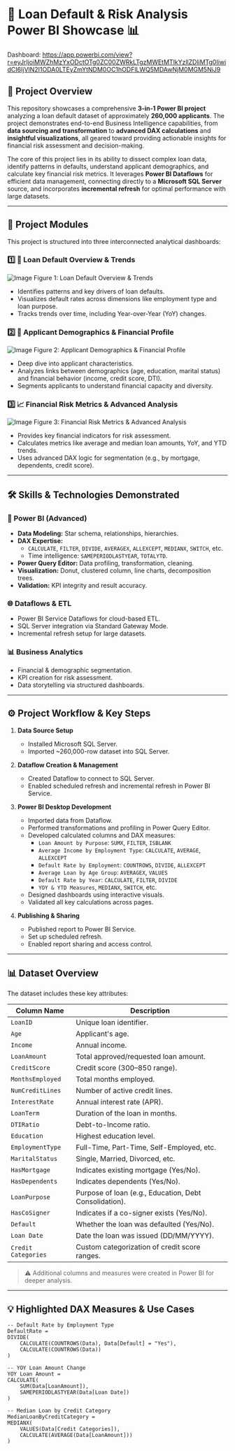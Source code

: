 # 🚀 Loan Default & Risk Analysis Power BI Showcase 📊
Dashboard: https://app.powerbi.com/view?r=eyJrIjoiMWZhMzYxODctOTg0ZC00ZWRkLTgzMWEtMTlkYzllZDliMTg0IiwidCI6IjVlN2I1ODA0LTEyZmYtNDM0OC1hODFlLWQ5MDAwNjM0MGM5NiJ9

## 🌟 Project Overview

This repository showcases a comprehensive **3-in-1 Power BI project** analyzing a loan default dataset of approximately **260,000 applicants**. The project demonstrates end-to-end Business Intelligence capabilities, from **data sourcing and transformation** to **advanced DAX calculations** and **insightful visualizations**, all geared toward providing actionable insights for financial risk assessment and decision-making.

The core of this project lies in its ability to dissect complex loan data, identify patterns in defaults, understand applicant demographics, and calculate key financial risk metrics. It leverages **Power BI Dataflows** for efficient data management, connecting directly to a **Microsoft SQL Server** source, and incorporates **incremental refresh** for optimal performance with large datasets.

---

## 🎯 Project Modules

This project is structured into three interconnected analytical dashboards:

### 1️⃣ 🏦 Loan Default Overview & Trends
![Image](https://github.com/user-attachments/assets/3565bfef-0436-43ae-b8dc-0d5f28befd0b)
Figure 1: Loan Default Overview & Trends
- Identifies patterns and key drivers of loan defaults.
- Visualizes default rates across dimensions like employment type and loan purpose.
- Tracks trends over time, including Year-over-Year (YoY) changes.

### 2️⃣ 👥 Applicant Demographics & Financial Profile
![Image](https://github.com/user-attachments/assets/f6530143-0c90-476d-9074-fe1e0ac24042)
Figure 2: Applicant Demographics & Financial Profile
- Deep dive into applicant characteristics.
- Analyzes links between demographics (age, education, marital status) and financial behavior (income, credit score, DTI).
- Segments applicants to understand financial capacity and diversity.

### 3️⃣ 📈 Financial Risk Metrics & Advanced Analysis
![Image](https://github.com/user-attachments/assets/c8937adb-2a4b-400a-8f50-f80f730f3ec9)
Figure 3: Financial Risk Metrics & Advanced Analysis
- Provides key financial indicators for risk assessment.
- Calculates metrics like average and median loan amounts, YoY, and YTD trends.
- Uses advanced DAX logic for segmentation (e.g., by mortgage, dependents, credit score).

---

## 🛠️ Skills & Technologies Demonstrated

### 🔧 Power BI (Advanced)
- **Data Modeling:** Star schema, relationships, hierarchies.
- **DAX Expertise:** 
  - `CALCULATE`, `FILTER`, `DIVIDE`, `AVERAGEX`, `ALLEXCEPT`, `MEDIANX`, `SWITCH`, etc.
  - Time intelligence: `SAMEPERIODLASTYEAR`, `TOTALYTD`.
- **Power Query Editor:** Data profiling, transformation, cleaning.
- **Visualization:** Donut, clustered column, line charts, decomposition trees.
- **Validation:** KPI integrity and result accuracy.

### 🌐 Dataflows & ETL
- Power BI Service Dataflows for cloud-based ETL.
- SQL Server integration via Standard Gateway Mode.
- Incremental refresh setup for large datasets.

### 📊 Business Analytics
- Financial & demographic segmentation.
- KPI creation for risk assessment.
- Data storytelling via structured dashboards.

---

## ⚙️ Project Workflow & Key Steps

1. **Data Source Setup**
   - Installed Microsoft SQL Server.
   - Imported ~260,000-row dataset into SQL Server.

2. **Dataflow Creation & Management**
   - Created Dataflow to connect to SQL Server.
   - Enabled scheduled refresh and incremental refresh in Power BI Service.

3. **Power BI Desktop Development**
   - Imported data from Dataflow.
   - Performed transformations and profiling in Power Query Editor.
   - Developed calculated columns and DAX measures:
     - `Loan Amount by Purpose`: `SUMX`, `FILTER`, `ISBLANK`
     - `Average Income by Employment Type`: `CALCULATE`, `AVERAGE`, `ALLEXCEPT`
     - `Default Rate by Employment`: `COUNTROWS`, `DIVIDE`, `ALLEXCEPT`
     - `Average Loan by Age Group`: `AVERAGEX`, `VALUES`
     - `Default Rate by Year`: `CALCULATE`, `FILTER`, `DIVIDE`
     - `YOY & YTD Measures`, `MEDIANX`, `SWITCH`, etc.
   - Designed dashboards using interactive visuals.
   - Validated all key calculations across pages.

4. **Publishing & Sharing**
   - Published report to Power BI Service.
   - Set up scheduled refresh.
   - Enabled report sharing and access control.

---

## 📊 Dataset Overview

The dataset includes these key attributes:

| Column Name        | Description                                                                 |
|--------------------|-----------------------------------------------------------------------------|
| `LoanID`           | Unique loan identifier.                                                     |
| `Age`              | Applicant's age.                                                            |
| `Income`           | Annual income.                                                              |
| `LoanAmount`       | Total approved/requested loan amount.                                       |
| `CreditScore`      | Credit score (300–850 range).                                               |
| `MonthsEmployed`   | Total months employed.                                                      |
| `NumCreditLines`   | Number of active credit lines.                                              |
| `InterestRate`     | Annual interest rate (APR).                                                 |
| `LoanTerm`         | Duration of the loan in months.                                             |
| `DTIRatio`         | Debt-to-Income ratio.                                                       |
| `Education`        | Highest education level.                                                    |
| `EmploymentType`   | Full-Time, Part-Time, Self-Employed, etc.                                   |
| `MaritalStatus`    | Single, Married, Divorced, etc.                                             |
| `HasMortgage`      | Indicates existing mortgage (Yes/No).                                       |
| `HasDependents`    | Indicates dependents (Yes/No).                                              |
| `LoanPurpose`      | Purpose of loan (e.g., Education, Debt Consolidation).                      |
| `HasCoSigner`      | Indicates if a co-signer exists (Yes/No).                                   |
| `Default`          | Whether the loan was defaulted (Yes/No).                                    |
| `Loan Date`        | Date the loan was issued (DD/MM/YYYY).                                      |
| `Credit Categories`| Custom categorization of credit score ranges.                              |

> ⚠️ Additional columns and measures were created in Power BI for deeper analysis.

---

## 💡 Highlighted DAX Measures & Use Cases

```DAX
-- Default Rate by Employment Type
DefaultRate = 
DIVIDE(
    CALCULATE(COUNTROWS(Data), Data[Default] = "Yes"),
    CALCULATE(COUNTROWS(Data))
)

-- YOY Loan Amount Change
YOY Loan Amount = 
CALCULATE(
    SUM(Data[LoanAmount]),
    SAMEPERIODLASTYEAR(Data[Loan Date])
)

-- Median Loan by Credit Category
MedianLoanByCreditCategory =
MEDIANX(
    VALUES(Data[Credit Categories]),
    CALCULATE(AVERAGE(Data[LoanAmount]))
)
